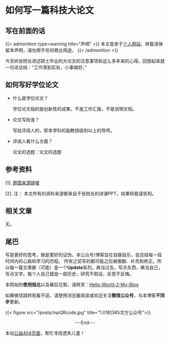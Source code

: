 # 如何写一篇科技大论文


<!--more-->
 


## 写在前面的话

{{< admonition  type=warning title="声明" >}}
本文首发于[个人网站](https://miaobingyi.com/)，转载请保留本声明，请勿用于任何商业用途。
{{< /admonition >}}

今天听张院长讲述硕士毕业的大论文的注意事项和这么多年来的心得。回想起来就一句话总结：“工作落到实处，小事做好。”


## 如何写好学位论文

- 什么是学位论文？
  
  学位论文指的是创新性的成果，不是工作汇报，不是说明文档。

- 论文写给谁？
  
  写给评阅人的，即本学科的副教授级别以上的导师。

- 评阅人看什么方面？

  论文的选题：论文的选题




## 参考资料

[1]. [题图来源链接](http://libguides.uml.edu/c.php?g=854973&p=6122997)

[2]. 注： 本文所有的资料来源都来自于张院长的讲课PPT，如果转载请告知。

## 相关文章 

无。


## 尾巴
写是更好的思考，做是更好的证伪。本公众号/博客旨在自娱自乐，自总结每一段时间内的心路和学习的历程。 所有之前写的都可能之后被推翻、补充和修正。所以每一篇文章都（可能）是一个**Update**系列。典当过去，写点东西，典当自己，写点文字。每个人自己就是一部历史，研究不假设，反思不反悔。

本网站的**使用指北**以及幕后花絮，请转至：[Hello-World-2-My-Blog](https://miaobingyi.com/2018/hello-my-own-website/)

如果微信跳转观看不适，请使用浏览器阅读或欢迎关注**微信公众号**，与本博客**不同步**更新。

{{< figure src="/posts/mpQRcode.jpg" title="1.01的365次方公众号">}}

<center>  ---End---  </center>

本站[公益404页面](https://miaobingyi.com/404)，帮忙寻找遗失儿童！
